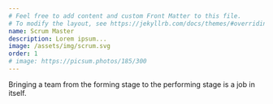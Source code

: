 ```yaml
---
# Feel free to add content and custom Front Matter to this file.
# To modify the layout, see https://jekyllrb.com/docs/themes/#overriding-theme-defaults
name: Scrum Master
description: Lorem ipsum...
image: /assets/img/scrum.svg
order: 1
# image: https://picsum.photos/185/300
---
```

Bringing a team from the forming stage to the performing stage is a job in itself.